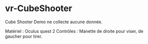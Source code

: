 # vr-CubeShooter

Cube Shooter Demo ne collecte aucune donnée.

Matériel : Oculus quest 2 
Contrôles : Manette de droite pour viser, de gaucher pour tirer. 
